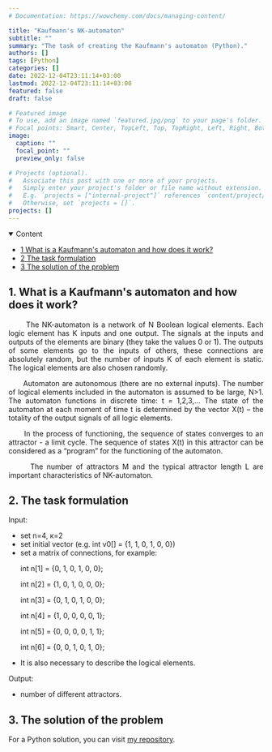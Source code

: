 ```yaml
---
# Documentation: https://wowchemy.com/docs/managing-content/

title: "Kaufmann's NK-automaton"
subtitle: ""
summary: "The task of creating the Kaufmann's automaton (Python)."
authors: []
tags: [Python]
categories: []
date: 2022-12-04T23:11:14+03:00
lastmod: 2022-12-04T23:11:14+03:00
featured: false
draft: false

# Featured image
# To use, add an image named `featured.jpg/png` to your page's folder.
# Focal points: Smart, Center, TopLeft, Top, TopRight, Left, Right, BottomLeft, Bottom, BottomRight.
image:
  caption: ""
  focal_point: ""
  preview_only: false

# Projects (optional).
#   Associate this post with one or more of your projects.
#   Simply enter your project's folder or file name without extension.
#   E.g. `projects = ["internal-project"]` references `content/project/deep-learning/index.md`.
#   Otherwise, set `projects = []`.
projects: []
---
```

<details class="toc-inpage d-print-none  " open="">
<summary class="font-weight-bold">Content</summary>
<nav id="TableOfContents" class="nav flex-column">
<ul>
<li class="nav-item"><a href="#about_the_kaufmann_automaton" class="nav-link"><span class="section-num">1</span> What is a Kaufmann's automaton and how does it work?</a></li>
<li class="nav-item"><a href="#problem" class="nav-link"><span class="section-num">2</span> The task formulation</a></li>
<li class="nav-item"><a href="#solution" class="nav-link"><span class="section-num">3</span> The solution of the problem</a></li>
</ul>
</nav>
</details>

<h2 id='about_the_kaufmann_automaton'><span class="section-num"><b>1</span>. What is a Kaufmann's automaton and how does it work?</b></h2>
<p align="justify">&nbsp;&nbsp;&nbsp;&nbsp;&nbsp;&nbsp;The NK-automaton is a network of N Boolean logical elements. Each logic element has K inputs and one output. The signals at the inputs and outputs of the elements are binary (they take the values 0 or 1). The outputs of some elements go to the inputs of others, these connections are absolutely random, but the number of inputs K of each element is static. The logical elements are also chosen randomly.</p>
<p align="justify">&nbsp;&nbsp;&nbsp;&nbsp;&nbsp;&nbsp;Automaton are autonomous (there are no external inputs). The number of logical elements included in the automaton is assumed to be large, N>1. The automaton functions in discrete time: t = 1,2,3,… The state of the automaton at each moment of time t is determined by the vector X(t) – the totality of the output signals of all logic elements.</p>
<p align="justify">&nbsp;&nbsp;&nbsp;&nbsp;&nbsp;&nbsp;In the process of functioning, the sequence of states converges to an attractor - a limit cycle. The sequence of states X(t) in this attractor can be considered as a “program” for the functioning of the automaton.</p>
<p align="justify">&nbsp;&nbsp;&nbsp;&nbsp;&nbsp;&nbsp;The number of attractors M and the typical attractor length L are important characteristics of NK-automaton.</p>

<h2 id='problem'><span class="section-num"><b>2</span>. The task formulation</b></h2>
<p>Input:</p>
<ul><li>set n=4, к=2</li>
<li>set initial vector (e.g. int v0[] = {1, 1, 0, 1, 0, 0})
<li>set a matrix of connections, for example:

int n[1] = {0, 1, 0, 1, 0, 0}; 

int n[2] = {1, 0, 1, 0, 0, 0}; 

int n[3] = {0, 1, 0, 1, 0, 0}; 

int n[4] = {1, 0, 0, 0, 0, 1}; 

int n[5] = {0, 0, 0, 0, 1, 1}; 

int n[6] = {0, 0, 1, 0, 1, 0}; </li>
<li>It is also necessary to describe the logical elements.</li></ul>
<p>Output:</p>
<ul><li>number of different attractors.</li></ul>

<h2 id='solution'><span class="section-num"><b>3</span>. The solution of the problem</b></h2>
For a Python solution, you can visit <a href="https://github.com/Jexari/intelligent-systems" target = "_blank">my repository</a>. 
